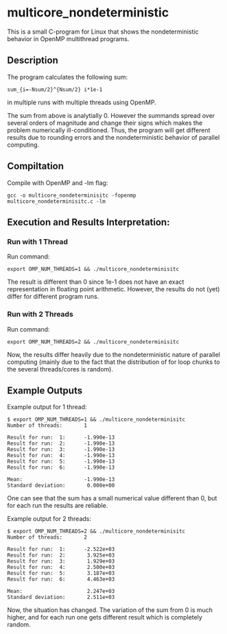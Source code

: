 # multicore_nondeterministic
This is a small C-program for Linux that shows the nondeterministic behavior in OpenMP multithread programs.

## Description

The program calculates the following sum:

    sum_{i=-Nsum/2}^{Nsum/2} i*1e-1
 
in multiple runs with multiple threads using OpenMP.

The sum from above is analytially 0. However the summands spread over 
several orders of magnitude and change their signs which makes the problem
numerically ill-conditioned.
Thus, the program will get different results due to 
rounding errors and the nondeterministic behavior of 
parallel computing.


## Compiltation
Compile with OpenMP and -lm flag:

    gcc -o multicore_nondeterminisitc -fopenmp multicore_nondeterminisitc.c -lm
 

## Execution and Results Interpretation:

### Run with 1 Thread

Run command:

    export OMP_NUM_THREADS=1 && ./multicore_nondeterminisitc

The result is different than 0 since 1e-1 does not have an 
exact representation in floating point arithmetic. 
However, the results do not (yet) differ 
for different program runs.

### Run with 2 Threads

Run command:  

    export OMP_NUM_THREADS=2 && ./multicore_nondeterminisitc

Now, the results differ heavily due to the nondeterministic 
nature of parallel computing (mainly due to the fact that 
the distribution of for loop chunks to the several 
threads/cores is random).


## Example Outputs

Example output for 1 thread:

    $ export OMP_NUM_THREADS=1 && ./multicore_nondeterminisitc  
    Number of threads:       1  
    
    Result for run:  1:      -1.990e-13  
    Result for run:  2:      -1.990e-13  
    Result for run:  3:      -1.990e-13  
    Result for run:  4:      -1.990e-13  
    Result for run:  5:      -1.990e-13  
    Result for run:  6:      -1.990e-13  
    
    Mean:                    -1.990e-13  
    Standard deviation:       0.000e+00  

One can see that the sum has a small numerical value different than 0, but for each run the results are reliable.


Example output for 2 threads:

    $ export OMP_NUM_THREADS=2 && ./multicore_nondeterminisitc   
    Number of threads:       2  

    Result for run:  1:      -2.522e+03  
    Result for run:  2:       3.925e+03  
    Result for run:  3:       1.929e+03  
    Result for run:  4:       2.500e+03  
    Result for run:  5:       3.187e+03  
    Result for run:  6:       4.463e+03  
    
    Mean:                     2.247e+03  
    Standard deviation:       2.511e+03  

Now, the situation has changed. The variation of the sum from 0 is much higher, and for each run one gets different result which is completely random.
